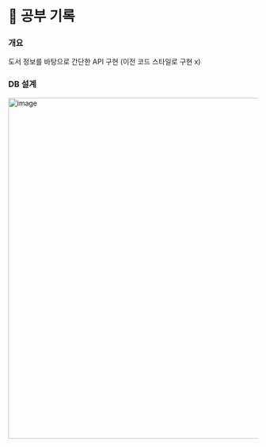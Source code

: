 # 📍 공부 기록

### 개요

도서 정보를 바탕으로 간단한 API 구현 (이전 코드 스타일로 구현 x)



### DB 설계

<img width="688" alt="image" src="https://user-images.githubusercontent.com/82499565/204261490-5c801d89-899b-49d4-ac85-44e5a428529a.png">